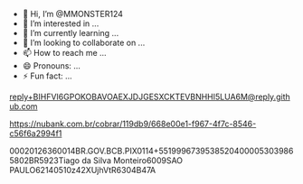 - 👋 Hi, I’m @MMONSTER124
- 👀 I’m interested in ...
- 🌱 I’m currently learning ...
- 💞️ I’m looking to collaborate on ...
- 📫 How to reach me ...
- 😄 Pronouns: ...
- ⚡ Fun fact: ...

<!---
MMONSTER124/MMONSTER124 is a ✨ special ✨ repository because its `README.md` (this file) appears on your GitHub profile.
You can click the Preview link to take a look at your changes.
--->


reply+BIHFVI6GPOKOBAVOAEXJDJGESXCKTEVBNHHI5LUA6M@reply.github.com


https://nubank.com.br/cobrar/119db9/668e00e1-f967-4f7c-8546-c56f6a2994f1

00020126360014BR.GOV.BCB.PIX0114+55199967395385204000053039865802BR5923Tiago da Silva Monteiro6009SAO PAULO62140510z42XUjhVtR6304B47A